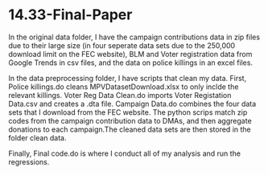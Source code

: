# 14.33-Final-Paper
In the original data folder, I have the campaign contributions data in zip files due to their large size (in four seperate data sets due to the 250,000 download limit on the FEC website), BLM and Voter registration data from Google Trends in csv files, and the data on police killings in an excel files. 

In the data preprocessing folder, I have scripts that clean my data. First, Police killings.do cleans MPVDatasetDownload.xlsx to only inclde the relevant killings. Voter Reg Data Clean.do imports Voter Registation Data.csv and creates a .dta file. Campaign Data.do combines the four data sets that I download from the FEC website. The python scrips match zip codes from the campaign contribution data to DMAs, and then aggregate donations to each campaign.The cleaned data sets are then stored in the folder clean data. 

Finally, Final code.do is where I conduct all of my analysis and run the regressions. 
